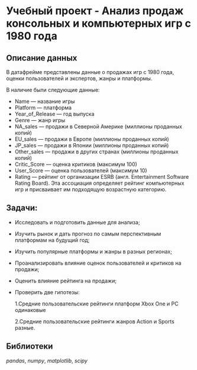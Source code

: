 # Учебный проект - Анализ продаж консольных и компьютерных игр с 1980 года



## Описание данных

В датафрейме представлены данные о продажах игр с 1980 года, оценки пользователей и экспертов, жанры и платформы.

В наличие были следующие данные: 

- Name — название игры
- Platform — платформа
- Year_of_Release — год выпуска
- Genre — жанр игры
- NA_sales — продажи в Северной Америке (миллионы проданных копий)
- EU_sales — продажи в Европе (миллионы проданных копий)
- JP_sales — продажи в Японии (миллионы проданных копий)
- Other_sales — продажи в других странах (миллионы проданных копий)
- Critic_Score — оценка критиков (максимум 100)
- User_Score — оценка пользователей (максимум 10)
- Rating — рейтинг от организации ESRB (англ. Entertainment Software Rating Board). Эта ассоциация определяет рейтинг компьютерных игр и присваивает им подходящую возрастную категорию.


## Задачи:

- Исследовать и подготовить данные для анализа;
- Изучить рынок и дать прогноз по самым перспективным платформам на будущий год;
- Изучить популярные платформы и жанры в разных регионах;
- Проанализировать влияние оценок пользователей и критиков на продажи;
- Оценить влияние рейтинга на продажи;
- Проверить две гипотезы: 

   1.Средние пользовательские рейтинги платформ Xbox One и PC одинаковые
   
   2.Средние пользовательские рейтинги жанров Action и Sports разные.

## Библиотеки
*pandas*, *numpy*, *matplotlib*, *scipy* 
